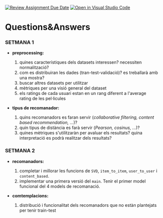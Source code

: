 [![Review Assignment Due Date](https://classroom.github.com/assets/deadline-readme-button-22041afd0340ce965d47ae6ef1cefeee28c7c493a6346c4f15d667ab976d596c.svg)](https://classroom.github.com/a/USx538Ll) [![Open in Visual Studio Code](https://classroom.github.com/assets/open-in-vscode-2e0aaae1b6195c2367325f4f02e2d04e9abb55f0b24a779b69b11b9e10269abc.svg)](https://classroom.github.com/online_ide?assignment_repo_id=17282840&assignment_repo_type=AssignmentRepo)

# Questions&Answers

### **SETMANA 1**
- **preprocessing:**
    1. quines característiques dels datasets interessen? necessiten normalització?
    2. com es distribuiran les dades (tran-test-validació)? es treballarà amb una mostra?
    3. buscar altres datasets per utilitzar
    4. mètriques per una visió general del dataset
    5. els ratings de cada usuari estan en un rang diferent a l'average rating de les pel·licules

- **tipus de recomanador:**
    1. quins recomanadors es faran servir (*collaborative filtering, content based recommendation, ...*)?
    2. quin tipus de distància es farà servir (*Pearson, cosinus, ...*)?
    3. quines mètriques s'utilitzaràn per avaluar els resultats? quina interpretació es podrà realitzar dels resultats?

### **SETMANA 2**
- **recomanadors:**
    1. completar i  millorar les funcions de `SVD`, `item_to_item`, `user_to_user` i `content_based`.
    2. implementar una primera versió del `main`. Tenir el primer model funcional del 4 models de recomanació.

- **comtemplacions:**
    1. distribució i funcionalitat dels recomanadors que no estàn plantejats per tenir train-test


